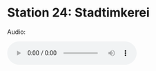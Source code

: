 
# Station 24: Stadtimkerei

Audio: 

<audio controls>
  <source src="https://github.com/kipppunkte/kipppunkte/raw/gh-pages/assets/ytmp3free.cc_keke-ladies-prod-fvlcrvm-youtubemp3free.org.mp3" type="audio/mpeg">
  Your browser does not support the audio tag.
</audio>
